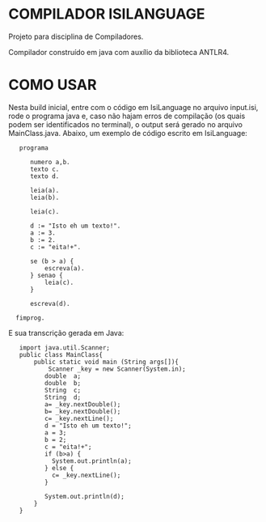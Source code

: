 # COMPILADOR ISILANGUAGE
Projeto para disciplina de Compiladores.

Compilador construído em java com auxílio da biblioteca ANTLR4.


# COMO USAR
Nesta build inicial, entre com o código em IsiLanguage no arquivo input.isi, rode o programa java e, caso não hajam erros de compilação (os quais podem ser identificados no terminal), o output será gerado no arquivo MainClass.java. Abaixo, um exemplo de código escrito em IsiLanguage:

       programa

          numero a,b.
          texto c.
          texto d.

          leia(a).
          leia(b).

          leia(c).

          d := "Isto eh um texto!".
          a := 3.
          b := 2.
          c := "eita!+".

          se (b > a) {
              escreva(a).
          } senao {
              leia(c).
          }

          escreva(d).

      fimprog.

E sua transcrição gerada em Java:

       import java.util.Scanner;
       public class MainClass{ 
           public static void main (String args[]){ 
               Scanner _key = new Scanner(System.in);
              double  a;
              double  b;
              String  c;
              String  d;
              a= _key.nextDouble();
              b= _key.nextDouble();
              c= _key.nextLine();
              d = "Isto eh um texto!";
              a = 3;
              b = 2;
              c = "eita!+";
              if (b>a) {
                System.out.println(a);
              } else {
                c= _key.nextLine();
              }

              System.out.println(d);
           }
       }
